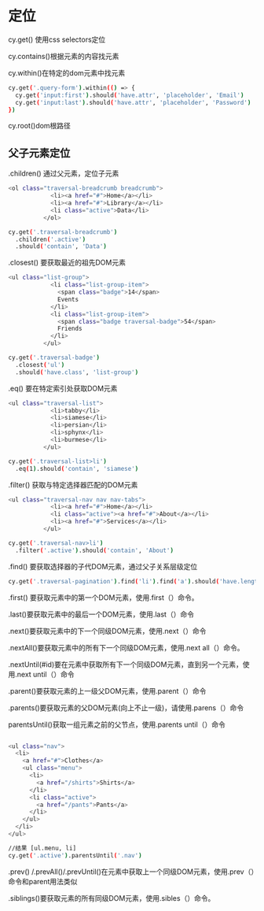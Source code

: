 <!--
 * @Descripttion: 
 * @Author: zlj
 * @Date: 2020-06-11 17:06:59
--> 
# 定位

cy.get() 使用css selectors定位

cy.contains()根据元素的内容找元素

cy.within()在特定的dom元素中找元素
```.bash
cy.get('.query-form').within(() => {
  cy.get('input:first').should('have.attr', 'placeholder', 'Email')
  cy.get('input:last').should('have.attr', 'placeholder', 'Password')
})
```

cy.root()dom根路径

## 父子元素定位

.children() 通过父元素，定位子元素

```.bash
<ol class="traversal-breadcrumb breadcrumb">
            <li><a href="#">Home</a></li>
            <li><a href="#">Library</a></li>
            <li class="active">Data</li>
          </ol>

cy.get('.traversal-breadcrumb')
  .children('.active')
  .should('contain', 'Data')

```

.closest() 要获取最近的祖先DOM元素

```.bash
<ul class="list-group">
            <li class="list-group-item">
              <span class="badge">14</span>
              Events
            </li>
            <li class="list-group-item">
              <span class="badge traversal-badge">54</span>
              Friends
            </li>
          </ul>

cy.get('.traversal-badge')
  .closest('ul')
  .should('have.class', 'list-group')

```

.eq() 要在特定索引处获取DOM元素
```.bash
<ul class="traversal-list">
            <li>tabby</li>
            <li>siamese</li>
            <li>persian</li>
            <li>sphynx</li>
            <li>burmese</li>
          </ul>

cy.get('.traversal-list>li')
  .eq(1).should('contain', 'siamese')
```

.filter() 获取与特定选择器匹配的DOM元素

```.bash
<ul class="traversal-nav nav nav-tabs">
            <li><a href="#">Home</a></li>
            <li class="active"><a href="#">About</a></li>
            <li><a href="#">Services</a></li>
          </ul>

cy.get('.traversal-nav>li')
  .filter('.active').should('contain', 'About')          
```
.find() 要获取选择器的子代DOM元素，通过父子关系层级定位

```.bash
cy.get('.traversal-pagination').find('li').find('a').should('have.length', 7)
```

.first() 要获取元素中的第一个DOM元素，使用.first（）命令。

.last()要获取元素中的最后一个DOM元素，使用.last（）命令

.next()要获取元素中的下一个同级DOM元素，使用.next（）命令

.nextAll()要获取元素中的所有下一个同级DOM元素，使用.next all（）命令。

.nextUntil(#id)要在元素中获取所有下一个同级DOM元素，直到另一个元素，使用.next until（）命令 

.parent()要获取元素的上一级父DOM元素，使用.parent（）命令

.parents()要获取元素的父DOM元素(向上不止一级)，请使用.parens（）命令

parentsUntil()获取一组元素之前的父节点，使用.parents until（）命令

```.bash

<ul class="nav">
  <li>
    <a href="#">Clothes</a>
    <ul class="menu">
      <li>
        <a href="/shirts">Shirts</a>
      </li>
      <li class="active">
        <a href="/pants">Pants</a>
      </li>
    </ul>
  </li>
</ul>

//结果 [ul.menu, li]
cy.get('.active').parentsUntil('.nav')
```
.prev() /.prevAll()/.prevUntil()在元素中获取上一个同级DOM元素，使用.prev（）命令和parent用法类似

.siblings()要获取元素的所有同级DOM元素，使用.sibles（）命令。
